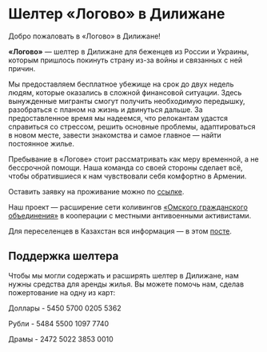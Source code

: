 # Шелтер «Логово» в Дилижане

Добро пожаловать в «Логово» в Дилижане!

**«Логово»** — шелтер в Дилижане для беженцев из России и Украины, которым пришлось покинуть страну из-за войны и связанных с ней причин.

Мы предоставляем бесплатное убежище на срок до двух недель людям, которые оказались в сложной финансовой ситуации. Здесь вынужденные мигранты смогут получить необходимую передышку, разобраться с планом на жизнь и двинуться дальше. За предоставленное время мы надеемся, что релокантам удастся справиться со стрессом, решить основные проблемы, адаптироваться в новом месте, завести знакомства и самое главное — найти постоянное жилье.

Пребывание в «Логове» стоит рассматривать как меру временной, а не бессрочной помощи. Наша команда со своей стороны сделает всё, чтобы обратившиеся к нам чувствовали себя комфортно в Армении.

Оставить заявку на проживание можно по [ссылке](https://forms.gle/nYHPG2XWwGhYcCrx5).

Наш проект — расширение сети коливингов [«Омского гражданского объединения»](https://t.me/omsk_ogo) в кооперации с местными антивоенными активистами.

Для переселенцев в Казахстан вся информация — в этом [посте](http://t.me/omsk_ogo/10008).

## Поддержка шелтера

Чтобы мы могли содержать и расширять шелтер в Дилижане, нам нужны средства для аренды жилья. Вы можете помочь нам, сделав пожертование на одну из карт:

Доллары - 5450 5700 0205 5362

Рубли - 5484 5500 1097 7740

Драмы - 2472 5022 3853 0010